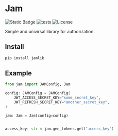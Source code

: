 
# Jam

![Static Badge](https://img.shields.io/badge/Python-3.13-blue?logo=python&logoColor=white)
![tests](https://github.com/lyaguxafrog/jam/actions/workflows/run-tests.yml/badge.svg) ![License](https://img.shields.io/badge/Licese-MIT-grey?link=https%3A%2F%2Fgithub.com%2Flyaguxafrog%2Fjam%2Fblob%2Frelease%2FLICENSE.md)

Simple and univirsal library for authorization. 

## Install
```bash
pip install jamlib
```

## Example

```python
from jam import JAMConfig, Jam

config: JAMConfig = JAMConfig(
    JWT_ACCESS_SECRET_KEY="some_secret_key",
    JWT_REFRESH_SECRET_KEY="another_secret_key",
)

jam: Jam = Jam(config=config)


access_key: str = jam.gen_tokens.get("access_key")
```
